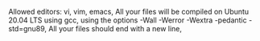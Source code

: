 Allowed editors: vi, vim, emacs, All your files will be compiled on Ubuntu 20.04 LTS using gcc, using the options -Wall -Werror -Wextra -pedantic -std=gnu89, All your files should end with a new line, 
